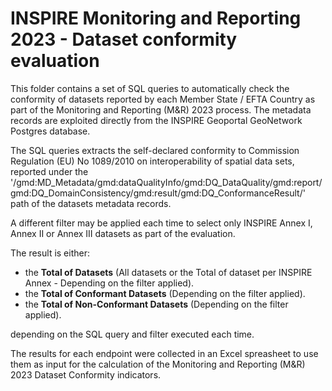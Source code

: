 # INSPIRE Monitoring and Reporting 2023 - Dataset conformity evaluation

This folder contains a set of SQL queries to automatically check the conformity of datasets reported by each Member State / EFTA Country as part of the Monitoring and Reporting (M&R) 2023 process. The metadata records are exploited directly from the INSPIRE Geoportal GeoNetwork Postgres database.

The SQL queries extracts the self-declared conformity to Commission Regulation (EU) No 1089/2010 on interoperability of spatial data sets, reported under the '/gmd:MD_Metadata/gmd:dataQualityInfo/gmd:DQ_DataQuality/gmd:report/gmd:DQ_DomainConsistency/gmd:result/gmd:DQ_ConformanceResult/' path of the datasets metadata records.

A different filter may be applied each time to select only INSPIRE Annex I, Annex II or Annex III datasets as part of the evaluation.

The result is either: 

* the **Total of Datasets** (All datasets or the Total of dataset per INSPIRE Annex - Depending on the filter applied).
* the **Total of Conformant Datasets** (Depending on the filter applied).
* the **Total of Non-Conformant Datasets** (Depending on the filter applied).

depending on the SQL query and filter executed each time.

The results for each endpoint were collected in an Excel spreasheet to use them as input for the calculation of the Monitoring and Reporting (M&R) 2023 Dataset Conformity indicators. 
